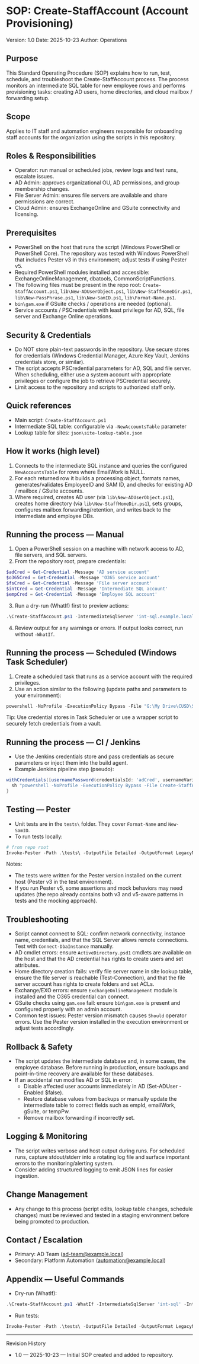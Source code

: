 # SOP: Create-StaffAccount (Account Provisioning)

Version: 1.0
Date: 2025-10-23
Author: Operations

## Purpose

This Standard Operating Procedure (SOP) explains how to run, test, schedule, and troubleshoot the
Create-StaffAccount process. The process monitors an intermediate SQL table for new employee rows and
performs provisioning tasks: creating AD users, home directories, and cloud mailbox / forwarding setup.

## Scope

Applies to IT staff and automation engineers responsible for onboarding staff accounts for the organization
using the scripts in this repository.

## Roles & Responsibilities

- Operator: run manual or scheduled jobs, review logs and test runs, escalate issues.
- AD Admin: approves organizational OU, AD permissions, and group membership changes.
- File Server Admin: ensures file servers are available and share permissions are correct.
- Cloud Admin: ensures ExchangeOnline and GSuite connectivity and licensing.

## Prerequisites

- PowerShell on the host that runs the script (Windows PowerShell or PowerShell Core). The repository was tested with
  Windows PowerShell that includes Pester v3 in this environment; adjust tests if using Pester v5.
- Required PowerShell modules installed and accessible: ExchangeOnlineManagement, dbatools, CommonScriptFunctions.
- The following files must be present in the repo root: `Create-StaffAccount.ps1`, `lib\New-ADUserObject.ps1`,
  `lib\New-StaffHomeDir.ps1`, `lib\New-PassPhrase.ps1`, `lib\New-SamID.ps1`, `lib\Format-Name.ps1`.
- `bin\gam.exe` if GSuite checks / operations are needed (optional).
- Service accounts / PSCredentials with least privilege for AD, SQL, file server and Exchange Online operations.

## Security & Credentials

- Do NOT store plain-text passwords in the repository. Use secure stores for credentials (Windows Credential Manager,
  Azure Key Vault, Jenkins credentials store, or similar).
- The script accepts PSCredential parameters for AD, SQL and file server. When scheduling, either use a system
  account with appropriate privileges or configure the job to retrieve PSCredential securely.
- Limit access to the repository and scripts to authorized staff only.

## Quick references

- Main script: `Create-StaffAccount.ps1`
- Intermediate SQL table: configurable via `-NewAccountsTable` parameter
- Lookup table for sites: `json\site-lookup-table.json`

## How it works (high level)

1. Connects to the intermediate SQL instance and queries the configured `NewAccountsTable` for rows where EmailWork is NULL.
2. For each returned row it builds a processing object, formats names, generates/validates EmployeeID and SAM ID,
   and checks for existing AD / mailbox / GSuite accounts.
3. Where required, creates AD user (via `lib\New-ADUserObject.ps1`), creates home directory (via
   `lib\New-StaffHomeDir.ps1`), sets groups, configures mailbox forwarding/retention, and writes back to the
   intermediate and employee DBs.

## Running the process — Manual

1. Open a PowerShell session on a machine with network access to AD, file servers, and SQL servers.
2. From the repository root, prepare credentials:

```powershell
$adCred = Get-Credential -Message 'AD service account'
$o365Cred = Get-Credential -Message 'O365 service account'
$fsCred = Get-Credential -Message 'File server account'
$intCred = Get-Credential -Message 'Intermediate SQL account'
$empCred = Get-Credential -Message 'Employee SQL account'
```

3. Run a dry-run (WhatIf) first to preview actions:

```powershell
.\Create-StaffAccount.ps1 -IntermediateSqlServer 'int-sql.example.local' -IntermediateDatabase 'intdb' -NewAccountsTable 'dbo.NewEmployees' -IntermediateCredential $intCred -DomainControllers 'dc1','dc2' -ActiveDirectoryCredential $adCred -O365Credential $o365Cred -FileServerCredential $fsCred -EmployeeServer 'emp-sql.example.local' -EmployeeDatabase 'hrdb' -EmployeeCredential $empCred -WhatIf
```

4. Review output for any warnings or errors. If output looks correct, run without `-WhatIf`.

## Running the process — Scheduled (Windows Task Scheduler)

1. Create a scheduled task that runs as a service account with the required privileges.
2. Use an action similar to the following (update paths and parameters to your environment):

```powershell
powershell -NoProfile -ExecutionPolicy Bypass -File "G:\My Drive\CUSD\Scripts\GitHub\Create-StaffAccount\Create-StaffAccount.ps1" -IntermediateSqlServer 'int-sql.example.local' -IntermediateDatabase 'intdb' -NewAccountsTable 'dbo.NewEmployees' -IntermediateCredential (Get-Credential) -DomainControllers 'dc1' -ActiveDirectoryCredential (Get-Credential) -O365Credential (Get-Credential) -FileServerCredential (Get-Credential)
```

Tip: Use credential stores in Task Scheduler or use a wrapper script to securely fetch credentials from a vault.

## Running the process — CI / Jenkins

- Use the Jenkins credentials store and pass credentials as secure parameters or inject them into the build agent.
- Example Jenkins pipeline step (pseudo):

```groovy
withCredentials([usernamePassword(credentialsId: 'adCred', usernameVariable: 'AD_USER', passwordVariable: 'AD_PW')]) {
  sh "powershell -NoProfile -ExecutionPolicy Bypass -File Create-StaffAccount.ps1 -IntermediateSqlServer 'int-sql' -IntermediateDatabase 'intdb' -NewAccountsTable 'dbo.NewEmployees' -IntermediateCredential (New-Object System.Management.Automation.PSCredential($AD_USER,(ConvertTo-SecureString $AD_PW -AsPlainText -Force))) ..."
}
```

## Testing — Pester

- Unit tests are in the `tests\` folder. They cover `Format-Name` and `New-SamID`.
- To run tests locally:

```powershell
# from repo root
Invoke-Pester -Path .\tests\ -OutputFile Detailed -OutputFormat LegacyNUnitXml
```

Notes:

- The tests were written for the Pester version installed on the current host (Pester v3 in the test environment).
- If you run Pester v5, some assertions and mock behaviors may need updates (the repo already contains both v3 and
  v5-aware patterns in tests and the mocking approach).

## Troubleshooting

- Script cannot connect to SQL: confirm network connectivity, instance name, credentials, and that the SQL Server
  allows remote connections. Test with `Connect-DbaInstance` manually.
- AD cmdlet errors: ensure `ActiveDirectory.psd1` cmdlets are available on the host and that the AD credential has
  rights to create users and set attributes.
- Home directory creation fails: verify file server name in site lookup table, ensure the file server is reachable
  (Test-Connection), and that the file server account has rights to create folders and set ACLs.
- Exchange/EXO errors: ensure `ExchangeOnlineManagement` module is installed and the O365 credential can connect.
- GSuite checks using `gam.exe` fail: ensure `bin\gam.exe` is present and configured properly with an admin account.
- Common test issues: Pester version mismatch causes `Should` operator errors. Use the Pester version installed in the
  execution environment or adjust tests accordingly.

## Rollback & Safety

- The script updates the intermediate database and, in some cases, the employee database. Before running in production,
  ensure backups and point-in-time recovery are available for these databases.
- If an accidental run modifies AD or SQL in error:
  - Disable affected user accounts immediately in AD (Set-ADUser -Enabled $false).
  - Restore database values from backups or manually update the intermediate table to correct fields such as empId, emailWork, gSuite, or tempPw.
  - Remove mailbox forwarding if incorrectly set.

## Logging & Monitoring

- The script writes verbose and host output during runs. For scheduled runs, capture stdout/stderr into a rotating log
  file and surface important errors to the monitoring/alerting system.
- Consider adding structured logging to emit JSON lines for easier ingestion.

## Change Management

- Any change to this process (script edits, lookup table changes, schedule changes) must be reviewed and tested in a
  staging environment before being promoted to production.

## Contact / Escalation

- Primary: AD Team (ad-team@example.local)
- Secondary: Platform Automation (automation@example.local)

## Appendix — Useful Commands

- Dry-run (WhatIf):

```powershell
.\Create-StaffAccount.ps1 -WhatIf -IntermediateSqlServer 'int-sql' -IntermediateDatabase 'intdb' -NewAccountsTable 'dbo.NewEmployees' -IntermediateCredential (Get-Credential) -DomainControllers 'dc1' -ActiveDirectoryCredential (Get-Credential) -O365Credential (Get-Credential) -FileServerCredential (Get-Credential)
```

- Run tests:

```powershell
Invoke-Pester -Path .\tests\ -OutputFile Detailed -OutputFormat LegacyNUnitXml
```

---

Revision History

- 1.0 — 2025-10-23 — Initial SOP created and added to repository.
